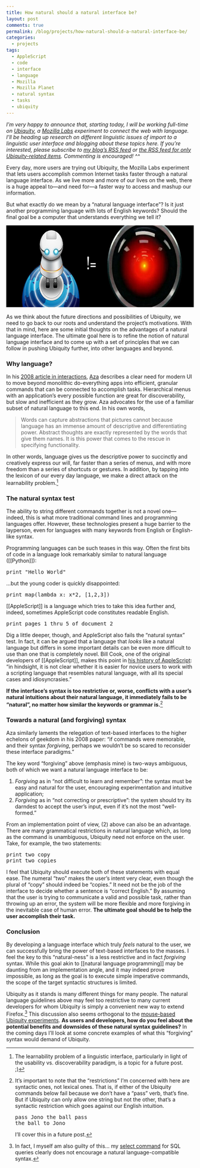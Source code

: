 ```yaml
---
title: How natural should a natural interface be?
layout: post
comments: true
permalink: /blog/projects/how-natural-should-a-natural-interface-be/
categories:
  - projects
tags:
  - AppleScript
  - code
  - interface
  - language
  - Mozilla
  - Mozilla Planet
  - natural syntax
  - tasks
  - ubiquity
---
```

*I&#8217;m very happy to announce that, starting today, I will be working full-time on [Ubiquity][1], a [Mozilla Labs][2] experiment to connect the web with language. I&#8217;ll be heading up research on different linguistic issues of import to a linguistic user interface and blogging about these topics here. If you&#8217;re interested, please subscribe to [my blog&#8217;s RSS feed][3] or [the RSS feed for only Ubiquity-related items][4]. Commenting is encouraged! ^^*

Every day, more users are trying out Ubiquity, the Mozilla Labs experiment that lets users accomplish common Internet tasks faster through a natural language interface. As we live more and more of our lives on the web, there is a huge appeal to—and need for—a faster way to access and mashup our information.

But what exactly do we mean by a &#8220;natural language interface&#8221;? Is it just another programming language with lots of English keywords? Should the final goal be a computer that understands everything we tell it?

<img src="/static/uploads/2009/02/ubiqhal2.jpg" alt="Ubiquity is not HAL" title="I'm sorry Dave, I'm afraid I can't do that." width="650" height="220" />

As we think about the future directions and possibilities of Ubiquity, we need to go back to our roots and understand the project&#8217;s motivations. With that in mind, here are some initial thoughts on the advantages of a natural language interface. The ultimate goal here is to refine the notion of natural language interface and to come up with a set of principles that we can follow in pushing Ubiquity further, into other languages and beyond.

<!--more-->

### Why language?

In his [2008 article in interactions][5], [Aza][6] describes a clear need for modern UI to move beyond monolithic do-everything apps into efficient, granular commands that can be connected to accomplish tasks. Hierarchical menus with an application&#8217;s every possible function are great for discoverability, but slow and inefficient as they grow. Aza advocates for the use of a familiar subset of natural language to this end. In his own words,

> Words can capture abstractions that pictures cannot because language has an immense amount of descriptive and differentiating power. Abstract thoughts are exactly represented by the words that give them names. It is this power that comes to the rescue in specifying functionality.

In other words, language gives us the descriptive power to succinctly and creatively express our will, far faster than a series of menus, and with more freedom than a series of shortcuts or gestures. In addition, by tapping into the lexicon of our every day language, we make a direct attack on the learnability problem.[^1]

### The natural syntax test

The ability to string different commands together is not a novel one—indeed, this is what more traditional command lines and programming languages offer. However, these technologies present a huge barrier to the layperson, even for languages with many keywords from English or English-like syntax.

Programming languages can be such teases in this way. Often the first bits of code in a language look remarkably similar to natural language ([[Python]]):

<pre lang='python'>print "Hello World"</pre>

&#8230;but the young coder is quickly disappointed:

<pre lang='python'>print map(lambda x: x*2, [1,2,3])</pre>

[[AppleScript]] is a language which tries to take this idea further and, indeed, sometimes AppleScript code constitutes readable English.

<pre lang='AppleScript'>print pages 1 thru 5 of document 2</pre>

Dig a little deeper, though, and AppleScript also fails the &#8220;natural syntax&#8221; test. In fact, it can be argued that a language that *looks* like a natural language but differs in some important details can be even more difficult to use than one that is completely novel. Bill Cook, one of the original developers of [[AppleScript]], makes this point in [his history of AppleScript][7]: &#8220;in hindsight, it is not clear whether it is easier for novice users to work with a scripting language that resembles natural language, with all its special cases and idiosyncrasies.&#8221;

**If the interface&#8217;s syntax is too restrictive or, worse, conflicts with a user&#8217;s natural intuitions about their natural language, it immediately fails to be &#8220;natural&#8221;, no matter how similar the keywords or grammar is.**[^2]

### Towards a natural (and forgiving) syntax

Aza similarly laments the relegation of text-based interfaces to the higher echelons of geekdom in his 2008 paper: &#8220;if commands were memorable, and their syntax *forgiving*, perhaps we wouldn&#8217;t be so scared to reconsider these interface paradigms.&#8221;

The key word &#8220;forgiving&#8221; above (emphasis mine) is two-ways ambiguous, both of which we want a natural language interface to be:

1.  *Forgiving* as in &#8220;not difficult to learn and remember&#8221;: the syntax must be easy and natural for the user, encouraging experimentation and intuitive application;
2.  *Forgiving* as in &#8220;not correcting or prescriptive&#8221;: the system should try its darndest to accept the user&#8217;s input, even if it&#8217;s not the most &#8220;well-formed.&#8221;

From an implementation point of view, (2) above can also be an advantage. There are many grammatical restrictions in natural language which, as long as the command is unambiguous, Ubiquity need not enforce on the user. Take, for example, the two statements:

<pre lang='ubiquity' line='1'>print two copy
print two copies</pre>

I feel that Ubiquity should execute both of these statements with equal ease. The numeral &#8220;two&#8221; makes the user&#8217;s intent very clear, even though the plural of &#8220;copy&#8221; should indeed be &#8220;copies.&#8221; It need not be the job of the interface to decide whether a sentence is &#8220;correct English.&#8221; By assuming that the user is trying to communicate a valid and possible task, rather than throwing up an error, the system will be more flexible and more forgiving in the inevitable case of human error. **The ultimate goal should be to help the user accomplish their task.**

### Conclusion

By developing a language interface which truly *feels* natural to the user, we can successfully bring the power of text-based interfaces to the masses. I feel the key to this &#8220;natural-ness&#8221; is a less restrictive and in fact *forgiving* syntax. While this goal akin to [[natural language programming]] may be daunting from an implementation angle, and it may indeed prove impossible, as long as the goal is to execute simple imperative commands, the scope of the target syntactic structures is limited.

Ubiquity as it stands is many different things for many people. The natural language guidelines above may feel too restrictive to many current developers for whom Ubiquity is simply a convenient new way to extend Firefox.[^3] This discussion also seems orthogonal to the [mouse-based Ubiquity experiments][8]. **As users and developers, how do you feel about the potential benefits and downsides of these natural syntax guidelines?** In the coming days I&#8217;ll look at some concrete examples of what this &#8220;forgiving&#8221; syntax would demand of Ubiquity.

[^1]:    
    The learnability problem of a linguistic interface, particularly in light of the usability vs. discoverability paradigm, is a topic for a future post. ;)

[^2]:    
    It&#8217;s important to note that the &#8220;restrictions&#8221; I&#8217;m concerned with here are syntactic ones, not lexical ones. That is, if either of the Ubiquity commands below fail because we don&#8217;t have a &#8220;pass&#8221; verb, that&#8217;s fine. But if Ubiquity can only allow one string but not the other, that&#8217;s a syntactic restriction which goes against our English intuition. <pre lang='ubiquity' line='1'>pass Jono the ball
pass the ball to Jono</pre> I&#8217;ll cover this in a future post.

[^3]:    
    In fact, I myself am also guilty of this&#8230; my [select command][9] for SQL queries clearly does not encourage a natural language-compatible syntax.

 [1]: http://ubiquity.mozilla.com
 [2]: http://labs.mozilla.com
 [3]: http://mitcho.com/blog/feed/blog-only/
 [4]: http://mitcho.com/blog/tag/ubiquity/feed/
 [5]: http://doi.acm.org/10.1145/1330526.1330535
 [6]: http://azarask.in
 [7]: http://www.cs.utexas.edu/~wcook/Drafts/2006/ashopl.pdf
 [8]: http://www.azarask.in/blog/post/can-ubiquity-be-used-only-with-the-mouse/
 [9]: http://mitcho.com/code/select/